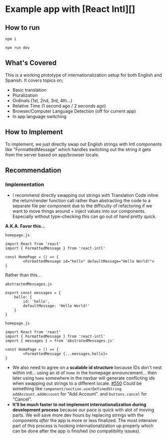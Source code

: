 # Example app with [React Intl][]

## How to run

`npm i`

`npm run dev`

## What's Covered

This is a working prototype of internationalization setup for both English and Spanish. It covers topics on;

- Basic translation
- Pluralization
- Ordinals (1st, 2nd, 3rd, 4th...)
- Relative Time (1 second ago / 2 seconds ago)
- Browser/Computer Language Detection (off for current app)
- In app language switching

## How to Implement

To implement, we just directly swap out English strings with Intl components like "FormattedMessage" which handles switching out the string it gets from the server based on app/browser locale.

## Recommendation

### Implementation

- I recommend directly swapping out strings with Translation Code inline the return/render function call rather than abstracting the code to a separate file per component due to the difficulty of refactoring if we want to move things around + inject values into our components. Especially without type-checking this can go out of hand pretty quick.

**A.K.A. Favor this...**

`homepage.js`

```
import React from 'react'
import { FormattedMessage } from 'react-intl'

const HomePage = () => {
        <FormattedMessage id="hello" defaultMessage="Hello World!">
}
```

Rather than this...

`abstractedMessages.js`

```
export const messages = {
    hello: {
        id: 'hello',
        defaultMessage: 'Hello World!'
    }
}

```

`homepage.js`

```
import React from 'react'
import { FormattedMessage } from 'react-intl'
import { messages } = from 'abstratedMessages.js'

const HomePage = () => {
        <FormattedMessage {...messages.hello}>
}
```

- We also need to agree on a **scalable id structure** because IDs don't nest within intl... using an id of `home` in the homepage announcement... then later using `home` somewhere in the navbar will generate conflicting ids when swapping out strings to a different locale. [#550](https://github.com/formatjs/react-intl/issues/550) Could be something like `component/section.userDefinedString` `addAccount.addAccount` for "Add Account". and `buttons.cancel` for "Cancel".
- **It'll be much faster to not implement internationalization during development process** because our pace is quick with alot of moving parts. We will save more dev hours by replacing strings with the components _after_ the app is more or less finalized. The most intensive part of this process is hooking internationalization up properly which can be done after the app is finished (no compatibility issues).
